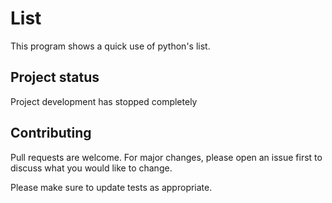 # List
This program shows a quick use of python's list.

## Project status
Project development has stopped completely

## Contributing
Pull requests are welcome. For major changes, please open an issue first to discuss what you would like to change.

Please make sure to update tests as appropriate.